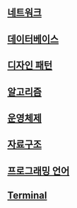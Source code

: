 ## [네트워크](network/README.md)  
## [데이터베이스](database/README.md)  
## [디자인 패턴](design-pattern/README.md)  
## [알고리즘](algorithm/README.md)  
## [운영체제](operating-system/README.md)  
## [자료구조](data-structure/README.md)   
## [프로그래밍 언어](programming-language/README.md)  
## [Terminal](terminal/README.md)
